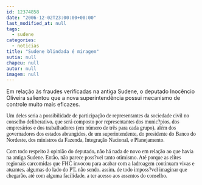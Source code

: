 ```yaml
---
id: 12374858
date: "2006-12-02T23:00:00+00:00"
last_modified_at: null
tags:
  - sudene
categories:
  - noticias
title: "Sudene blindada é miragem"
sutia: null
chapeu: null
autor: null
imagem: null
---
```

<p><P>Em relação às fraudes verificadas na antiga Sudene, o deputado Inocêncio Oliveira salientou que a nova superintendência possui mecanismo de controle muito mais eficazes.</P></p>
<p><P><FONT face=Verdana>Um deles seria a possibilidade de participação de representantes da sociedade civil no conselho deliberativo, que será composto por representantes dos munic?pios, dos empresários e dos trabalhadores (em número de três para cada grupo), além dos governadores dos estados abrangidos, de um superintendente, do presidente do Banco do Nordeste, dos ministros da Fazenda, Integração Nacional, e Planejamento.</FONT></P></p>
<p><P><FONT face=Verdana>Com todo respeito à opinião do deputado, não há nada de novo em relação ao que havia na antiga Sudene. Então, não parece poss?vel tanto otimismo. Até porque as elites regionais carcomidas que FHC invocou para acabar com a ladroagem continuam vivas e atuantes, algumas do lado do PT, não sendo, assim, de todo imposs?vel imaginar que chegarão, até com alguma facilidade, a ter acesso aos assentos do conselho.</FONT></P> </p>
